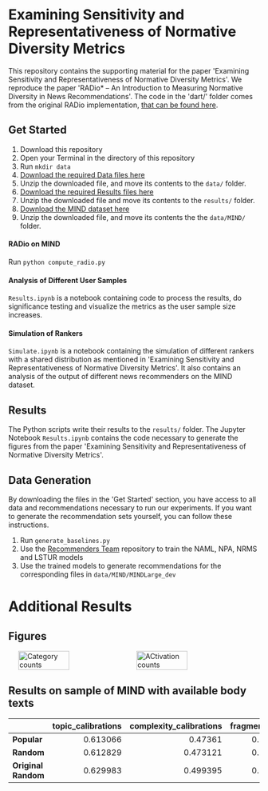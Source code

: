 # Examining Sensitivity and Representativeness of Normative Diversity Metrics

This repository contains the supporting material for the paper 'Examining Sensitivity and Representativeness of Normative Diversity Metrics'. We reproduce the paper 'RADio* – An Introduction to Measuring Normative Diversity in News Recommendations'. The code in the 'dart/' folder comes from the original RADio implementation, [that can be found here](https://github.com/svrijenhoek/RADio). 

## Get Started

1. Download this repository
2. Open your Terminal in the directory of this repository
3. Run ```mkdir data```
4. [Download the required Data files here](https://www.dropbox.com/scl/fi/ywvdjb6g6fq9igdjz34cc/data.zip?rlkey=o1n90ipkkdrhslryjxf8xt401&st=8ipbz0lh&dl=0)
5. Unzip the downloaded file, and move its contents to the ```data/``` folder.
6. [Download the required Results files here](https://www.dropbox.com/scl/fi/ywvdjb6g6fq9igdjz34cc/data.zip?rlkey=o1n90ipkkdrhslryjxf8xt401&st=8ipbz0lh&dl=0)
7. Unzip the downloaded file and move its contents to the ```results/``` folder.
8. [Download the MIND dataset here](https://msnews.github.io/)
9. Unzip the downloaded file, and move its contents the the ```data/MIND/``` folder.

#### RADio on MIND

Run ```python compute_radio.py```

#### Analysis of Different User Samples

```Results.ipynb``` is a notebook containing code to process the results, do significance testing and visualize the metrics as the user sample size increases.

#### Simulation of Rankers

```Simulate.ipynb``` is a notebook containing the simulation of different rankers with a shared distribution as mentioned in 'Examining Sensitivity and Representativeness of Normative Diversity Metrics'. It also contains an analysis of the output of different news recommenders on the MIND dataset.

## Results

The Python scripts write their results to the ```results/``` folder. The Jupyter Notebook ```Results.ipynb``` contains the code necessary to generate the figures from the paper 'Examining Sensitivity and Representativeness of Normative Diversity Metrics'.

## Data Generation

By downloading the files in the 'Get Started' section, you have access to all data and recommendations necessary to run our experiments. If you want to generate the recommendation sets yourself, you can follow these instructions.

1. Run ```generate_baselines.py```
2. Use the [Recommenders Team](https://github.com/recommenders-team/recommenders) repository to train the NAML, NPA, NRMS and LSTUR models
3. Use the trained models to generate recommendations for the corresponding files in ```data/MIND/MINDLarge_dev```

# Additional Results

## Figures

<div style="display: flex; justify-content: center; align-items: center; gap: 10px;">
    <img src="results/category_counts.png" alt="Category counts" width="45%">
    <img src="results/activation_counts.png" alt="ACtivation counts" width="45%">
</div>

## Results on sample of MIND with available body texts

|                  |   topic_calibrations |   complexity_calibrations |   fragmentations |   activations |   representations |   ndcg_values |
|:-----------------|---------------------:|--------------------------:|-----------------:|--------------:|------------------:|--------------:|
| **Popular**              |             0.613066 |                  0.47361  |         0.591352 |      0.279849 |          0.232561 |      0.226078 |
| **Random**           |             0.612829 |                  0.473121 |         0.574202 |      0.280122 |          0.236508 |      0.230426 |
| **Original Random** |             0.629983 |                  0.499395 |         0.583904 |      0.319876 |          0.268683 |      0.228604 |
